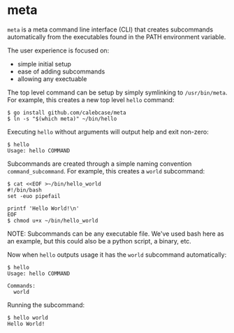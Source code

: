 # meta

`meta` is a meta command line interface (CLI) that creates subcommands
automatically from the executables found in the PATH environment variable.

The user experience is focused on:

* simple initial setup
* ease of adding subcommands
* allowing any exectuable

The top level command can be setup by simply symlinking to `/usr/bin/meta`. For
example, this creates a new top level `hello` command:

```
$ go install github.com/calebcase/meta
$ ln -s "$(which meta)" ~/bin/hello
```

Executing `hello` without arguments will output help and exit non-zero:

```
$ hello
Usage: hello COMMAND
```

Subcommands are created through a simple naming convention
`command_subcommand`. For example, this creates a `world` subcommand:

```
$ cat <<EOF >~/bin/hello_world
#!/bin/bash
set -euo pipefail

printf 'Hello World!\n'
EOF
$ chmod u+x ~/bin/hello_world
```

NOTE: Subcommands can be any executable file. We've used bash here as an
example, but this could also be a python script, a binary, etc.

Now when `hello` outputs usage it has the `world` subcommand automatically:

```
$ hello
Usage: hello COMMAND

Commands:
  world
```

Running the subcommand:

```
$ hello world
Hello World!
```
